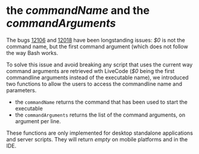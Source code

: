 # the *commandName* and the *commandArguments*

The bugs [12106](http://quality.runrev.com/show_bug.cgi?id=12106) and [12018](http://quality.runrev.com/show_bug.cgi?id=12108) have been longstanding issues: *$0* is not the command name, but the first command argument (which does not follow the way Bash works.

To solve this issue and avoid breaking any script that uses the current way command arguments are retrieved wth LiveCode (*$0* being the first commandline arguments instead of the executable name), we introduced two functions to allow the users to access the commandline name and parameters.

* the `commandName` returns the command that has been used to start the executable
* the `commandArguments` returns the list of the command arguments, on argument per line.

These functions are only implemented for desktop standalone applications and server scripts. They will return *empty* on mobile platforms and in the IDE.
